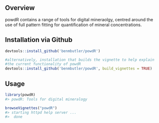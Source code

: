 
<!-- README.md is generated from README.Rmd. Please edit that file -->
Overview
--------

powdR contains a range of tools for digital mineraolgy, centred around the use of full pattern fitting for quantification of mineral concentrations.

Installation via Github
-----------------------

``` r
devtools::install_github('benmbutler/powdR')

#alternatively, installation that builds the vignette to help explain
#the current functionality of powdR
devtools::install_github('benmbutler/powdR', build_vignettes = TRUE)
```

Usage
-----

``` r
library(powdR)
#> powdR: Tools for digital mineralogy

browseVignettes("powdR")
#> starting httpd help server ...
#>  done
```
